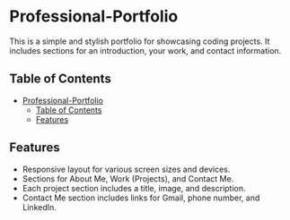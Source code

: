 # Professional-Portfolio

This is a simple and stylish portfolio for showcasing coding projects. It includes sections for an introduction, your work, and contact information.

## Table of Contents

- [Professional-Portfolio](#professional-portfolio)
  - [Table of Contents](#table-of-contents)
  - [Features](#features)

## Features

- Responsive layout for various screen sizes and devices.
- Sections for About Me, Work (Projects), and Contact Me.
- Each project section includes a title, image, and description.
- Contact Me section includes links for Gmail, phone number, and LinkedIn.

